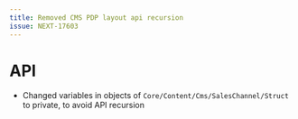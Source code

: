 ```yaml
---
title: Removed CMS PDP layout api recursion
issue: NEXT-17603
---
```

# API
* Changed variables in objects of `Core/Content/Cms/SalesChannel/Struct` to private, to avoid API recursion 